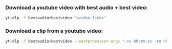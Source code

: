 ### Download a youtube video with best audio + best video:

```bash
yt-dlp -f bestaudio+bestvideo "<video-link>"
```

### Download a clip from a youtube video:

```bash
yt-dlp -f bestaudio+bestvideo --postprocessor-args "-ss hh:mm:ss -to hh:mm:ss" "<video-link>"
```
